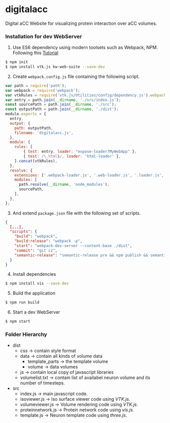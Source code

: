# digitalacc
Digital aCC Website for visualizing protein interaction over aCC volumes.


### Installation for dev WebServer

1. Use ES6 dependency using modern toolsets such as Webpack, NPM. Following this [Tutorial](https://kitware.github.io/vtk-js/docs/intro_vtk_as_es6_dependency.html)
```sh
$ npm init
$ npm install vtk.js kw-web-suite --save-dev
```

2. Create `webpack.config.js` file containing the following script.
```javascript
var path = require('path');
var webpack = require('webpack');
var vtkRules = require('vtk.js/Utilities/config/dependency.js').webpack.v2.rules;
var entry = path.join(__dirname, './src/index.js');
const sourcePath = path.join(__dirname, './src');
const outputPath = path.join(__dirname, './dist');
module.exports = {
  entry,
  output: {
    path: outputPath,
    filename: 'digitalacc.js',
  },
  module: {
    rules: [
        { test: entry, loader: "expose-loader?MyWebApp" },
        { test: /\.html$/, loader: 'html-loader' },
    ].concat(vtkRules),
  },
  resolve: {
    extensions: ['.webpack-loader.js', '.web-loader.js', '.loader.js', '.js', '.jsx'],
    modules: [
      path.resolve(__dirname, 'node_modules'),
      sourcePath,
    ],
  },
};
```

3. And extend `package.json` file with the following set of scripts.
```json
{
  [...],
  "scripts": {
    "build": "webpack",
    "build:release": "webpack -p",
    "start": "webpack-dev-server --content-base ./dist",
    "commit": "git cz",
    "semantic-release": "semantic-release pre && npm publish && semantic-release post"
  }
}
```

4. Install dependencies
```sh
$ npm install vis --save-dev
```

5. Build the application
```sh
$ npm run build
```

6. Start a dev WebServer
```sh
$ npm start
```

### Folder Hierarchy
* dist
    * css -> contain style format
    * data -> contain all kinds of volume data
        * template_parts -> the template volume
        * volume -> data volumes
    * js -> contain local copy of javascript libraries
    * volumelist.txt -> contain list of availabel neuron volume and its number of timesteps.
* src
    * index.js -> main javascript code.
    * isoviewer.js -> Iso surface viewer code using *VTK.js*.
    * volumeviewer.js -> Volume rendering code using *VTK.js*.
    * proteinnetwork.js -> Protein network code using *vis.js*.
    * template.js -> Neuron template code using *three.js*.